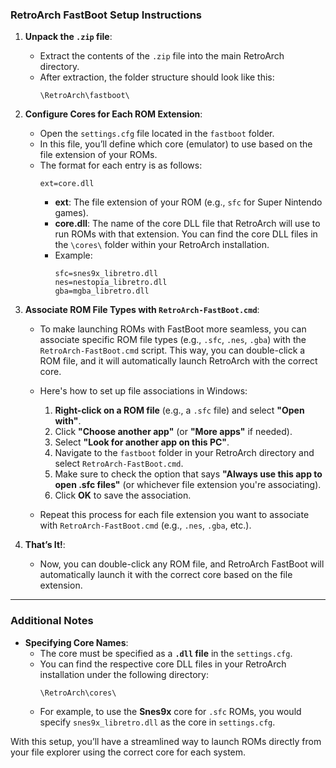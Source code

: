 ### RetroArch FastBoot Setup Instructions

1. **Unpack the `.zip` file**:
    - Extract the contents of the `.zip` file into the main RetroArch directory.
    - After extraction, the folder structure should look like this:
      ```
      \RetroArch\fastboot\
      ```

2. **Configure Cores for Each ROM Extension**:
    - Open the `settings.cfg` file located in the `fastboot` folder.
    - In this file, you’ll define which core (emulator) to use based on the file extension of your ROMs.
    - The format for each entry is as follows:
      ```
      ext=core.dll
      ```
      - **ext**: The file extension of your ROM (e.g., `sfc` for Super Nintendo games).
      - **core.dll**: The name of the core DLL file that RetroArch will use to run ROMs with that extension. You can find the core DLL files in the `\cores\` folder within your RetroArch installation.
      - Example:
        ```
        sfc=snes9x_libretro.dll
        nes=nestopia_libretro.dll
        gba=mgba_libretro.dll
        ```

3. **Associate ROM File Types with `RetroArch-FastBoot.cmd`**:
    - To make launching ROMs with FastBoot more seamless, you can associate specific ROM file types (e.g., `.sfc`, `.nes`, `.gba`) with the `RetroArch-FastBoot.cmd` script. This way, you can double-click a ROM file, and it will automatically launch RetroArch with the correct core.
    - Here's how to set up file associations in Windows:
      1. **Right-click on a ROM file** (e.g., a `.sfc` file) and select **"Open with"**.
      2. Click **"Choose another app"** (or **"More apps"** if needed).
      3. Select **"Look for another app on this PC"**.
      4. Navigate to the `fastboot` folder in your RetroArch directory and select `RetroArch-FastBoot.cmd`.
      5. Make sure to check the option that says **"Always use this app to open .sfc files"** (or whichever file extension you're associating).
      6. Click **OK** to save the association.

    - Repeat this process for each file extension you want to associate with `RetroArch-FastBoot.cmd` (e.g., `.nes`, `.gba`, etc.).

4. **That’s It!**:
    - Now, you can double-click any ROM file, and RetroArch FastBoot will automatically launch it with the correct core based on the file extension.

---

### Additional Notes

- **Specifying Core Names**: 
   - The core must be specified as a **`.dll` file** in the `settings.cfg`. 
   - You can find the respective core DLL files in your RetroArch installation under the following directory:
     ```
     \RetroArch\cores\
     ```
   - For example, to use the **Snes9x** core for `.sfc` ROMs, you would specify `snes9x_libretro.dll` as the core in `settings.cfg`.

With this setup, you’ll have a streamlined way to launch ROMs directly from your file explorer using the correct core for each system.
